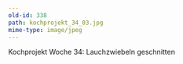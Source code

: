```yaml
---
old-id: 338
path: kochprojekt_34_03.jpg
mime-type: image/jpeg
---
```

Kochprojekt Woche 34:
Lauchzwiebeln geschnitten
